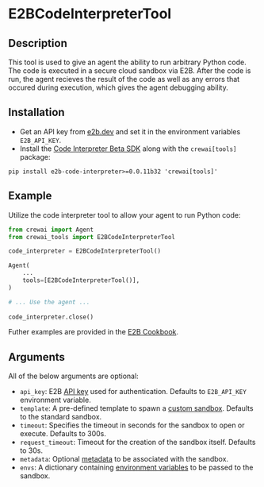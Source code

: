 # E2BCodeInterpreterTool

## Description
This tool is used to give an agent the ability to run arbitrary Python code. The code is executed in a secure cloud sandbox via E2B. After the code is run, the agent recieves the result of the code as well as any errors that occured during execution, which gives the agent debugging ability.

## Installation

- Get an API key from [e2b.dev](https://e2b.dev) and set it in the environment variables `E2B_API_KEY`.
- Install the [Code Interpreter Beta SDK](https://e2b.dev/docs/guide/beta-migration) along with the `crewai[tools]` package:

```
pip install e2b-code-interpreter>=0.0.11b32 'crewai[tools]'
```

## Example

Utilize the code interpreter tool to allow your agent to run Python code:

```python
from crewai import Agent
from crewai_tools import E2BCodeInterpreterTool

code_interpreter = E2BCodeInterpreterTool()

Agent(
    ...
    tools=[E2BCodeInterpreterTool()],
)

# ... Use the agent ...
    
code_interpreter.close()
```

Futher examples are provided in the [E2B Cookbook](https://github.com/e2b-dev/e2b-cookbook).

## Arguments

All of the below arguments are optional:

- `api_key`: E2B [API key](https://e2b.dev/docs/getting-started/api-key) used for authentication. Defaults to `E2B_API_KEY` environment variable.
- `template`: A pre-defined template to spawn a [custom sandbox](https://e2b.dev/docs/sandbox/custom). Defaults to the standard sandbox.
- `timeout`: Specifies the timeout in seconds for the sandbox to open or execute. Defaults to 300s.
- `request_timeout`: Timeout for the creation of the sandbox itself. Defaults to 30s.
- `metadata`: Optional [metadata](https://e2b.dev/docs/sandbox/api/metadata) to be associated with the sandbox.
- `envs`: A dictionary containing [environment variables](https://e2b.dev/docs/sandbox/api/envs) to be passed to the sandbox.
